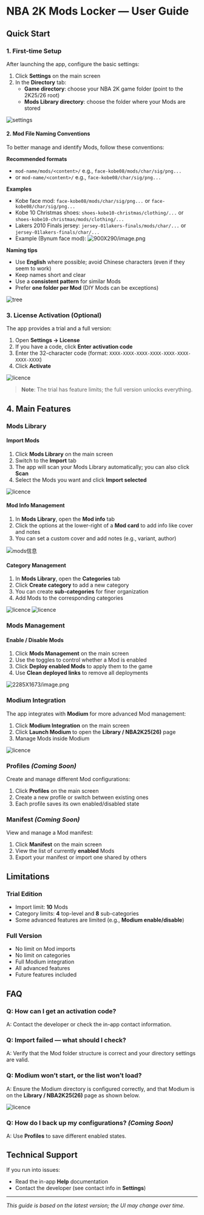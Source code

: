 # NBA 2K Mods Locker — User Guide

## Quick Start

### 1. First-time Setup

After launching the app, configure the basic settings:

1. Click **Settings** on the main screen  
2. In the **Directory** tab:
   - **Game directory**: choose your NBA 2K game folder (point to the 2K25/26 root)
   - **Mods Library directory**: choose the folder where your Mods are stored

![settings](https://tc-new.z.wiki/autoupload/f/2Lce7mDTH2prz_SmJ39Zf412_FRYNb81z6UPhMWD8iI/20250914/bLiU/2036X1350/image.png/webp)

#### 2. Mod File Naming Conventions

To better manage and identify Mods, follow these conventions:

**Recommended formats**
- `mod-name/mods/<content>/` e.g., `face-kobe08/mods/char/sig/png...`
- or `mod-name/<content>/` e.g., `face-kobe08/char/sig/png...`

**Examples**
- Kobe face mod: `face-kobe08/mods/char/sig/png...` or `face-kobe08/char/sig/png...`
- Kobe 10 Christmas shoes: `shoes-kobe10-christmas/clothing/...` or `shoes-kobe10-christmas/mods/clothing/...`
- Lakers 2010 Finals jersey: `jersey-01lakers-finals/mods/char/...` or `jersey-01lakers-finals/char/...`
- Example (Bynum face mod):
![900X290/image.png](https://tc-new.z.wiki/autoupload/f/2Lce7mDTH2prz_SmJ39Zf412_FRYNb81z6UPhMWD8iI/20250914/IbGM/900X290/image.png)

**Naming tips**
- Use **English** where possible; avoid Chinese characters (even if they seem to work)
- Keep names short and clear
- Use a **consistent pattern** for similar Mods
- Prefer **one folder per Mod** (DIY Mods can be exceptions)

![tree](https://tc-new.z.wiki/autoupload/f/2Lce7mDTH2prz_SmJ39Zf412_FRYNb81z6UPhMWD8iI/20250907/vLJi/401X455/RustDesk_2025-09-07_%E4%B8%8B%E5%8D%882.55.11.png/webp)

### 3. License Activation (Optional)

The app provides a trial and a full version:

1. Open **Settings → License**
2. If you have a code, click **Enter activation code**
3. Enter the 32-character code (format: `XXXX-XXXX-XXXX-XXXX-XXXX-XXXX-XXXX-XXXX`)
4. Click **Activate**

![licence](https://tc-new.z.wiki/autoupload/f/2Lce7mDTH2prz_SmJ39Zf412_FRYNb81z6UPhMWD8iI/20250914/7Og6/2028X1338/image.png/webp)

> **Note**: The trial has feature limits; the full version unlocks everything.

## 4. Main Features

### Mods Library

#### Import Mods
1. Click **Mods Library** on the main screen  
2. Switch to the **Import** tab  
3. The app will scan your Mods Library automatically; you can also click **Scan**  
4. Select the Mods you want and click **Import selected**

![licence](https://tc-new.z.wiki/autoupload/f/2Lce7mDTH2prz_SmJ39Zf412_FRYNb81z6UPhMWD8iI/20250914/Hwlc/2020X1340/image.png/webp)

#### Mod Info Management
1. In **Mods Library**, open the **Mod info** tab  
2. Click the options at the lower-right of a **Mod card** to add info like cover and notes  
3. You can set a custom cover and add notes (e.g., variant, author)

![mods信息](https://tc.z.wiki/autoupload/f/2Lce7mDTH2prz_SmJ39Zf412_FRYNb81z6UPhMWD8iI/20250914/310l/2032X2163/CleanShot_2025-09-14_at_11%E2%80%AF.22.09%402x.png/webp)

#### Category Management
1. In **Mods Library**, open the **Categories** tab  
2. Click **Create category** to add a new category  
3. You can create **sub-categories** for finer organization  
4. Add Mods to the corresponding categories

![licence](https://tc-new.z.wiki/autoupload/f/2Lce7mDTH2prz_SmJ39Zf412_FRYNb81z6UPhMWD8iI/20250914/9CFf/1968X1252/image.png/webp)
![licence](https://tc-new.z.wiki/autoupload/f/2Lce7mDTH2prz_SmJ39Zf412_FRYNb81z6UPhMWD8iI/20250914/B12Z/2271X1574/image.png/webp)

### Mods Management

#### Enable / Disable Mods
1. Click **Mods Management** on the main screen  
2. Use the toggles to control whether a Mod is enabled  
3. Click **Deploy enabled Mods** to apply them to the game  
4. Use **Clean deployed links** to remove all deployments

![2285X1673/image.png](https://tc-new.z.wiki/autoupload/f/2Lce7mDTH2prz_SmJ39Zf412_FRYNb81z6UPhMWD8iI/20250914/6Lhx/1950X1428/CleanShot_2025-09-14_at_0%E2%80%AF.05.09%402x.png/webp)

### Modium Integration

The app integrates with **Modium** for more advanced Mod management:

1. Click **Modium Integration** on the main screen  
2. Click **Launch Modium** to open the **Library / NBA2K25(26)** page  
3. Manage Mods inside Modium

![licence](https://tc-new.z.wiki/autoupload/f/0pBYZfzIlUv4F-Bz-bvqDF_82zW-loUyBwHfOBaTmzCyl5f0KlZfm6UsKj-HyTuv/20250904/uW9h/2283X1441/%E5%B1%8F%E5%B9%95%E6%88%AA%E5%9B%BE_2025-09-04_215307.png/webp)

### Profiles *(Coming Soon)*

Create and manage different Mod configurations:

1. Click **Profiles** on the main screen  
2. Create a new profile or switch between existing ones  
3. Each profile saves its own enabled/disabled state

### Manifest *(Coming Soon)*

View and manage a Mod manifest:

1. Click **Manifest** on the main screen  
2. View the list of currently **enabled** Mods  
3. Export your manifest or import one shared by others

## Limitations

### Trial Edition
- Import limit: **10** Mods  
- Category limits: **4** top-level and **8** sub-categories  
- Some advanced features are limited (e.g., **Modium enable/disable**)

### Full Version
- No limit on Mod imports  
- No limit on categories  
- Full Modium integration  
- All advanced features  
- Future features included

## FAQ

### Q: How can I get an activation code?  
A: Contact the developer or check the in-app contact information.

### Q: Import failed — what should I check?  
A: Verify that the Mod folder structure is correct and your directory settings are valid.

### Q: Modium won’t start, or the list won’t load?  
A: Ensure the Modium directory is configured correctly, and that Modium is on the **Library / NBA2K25(26)** page as shown below.

![licence](https://tc.z.wiki/autoupload/f/2Lce7mDTH2prz_SmJ39Zf412_FRYNb81z6UPhMWD8iI/20250907/JfOH/878X651/RustDesk_2025-09-07_%E4%B8%8B%E5%8D%884.40.30.png/webp)

### Q: How do I back up my configurations? *(Coming Soon)*  
A: Use **Profiles** to save different enabled states.

## Technical Support

If you run into issues:
- Read the in-app **Help** documentation  
- Contact the developer (see contact info in **Settings**)

---

*This guide is based on the latest version; the UI may change over time.*